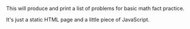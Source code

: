 This will produce and print a list of problems for basic math fact practice.

It's just a static HTML page and a little piece of JavaScript.
